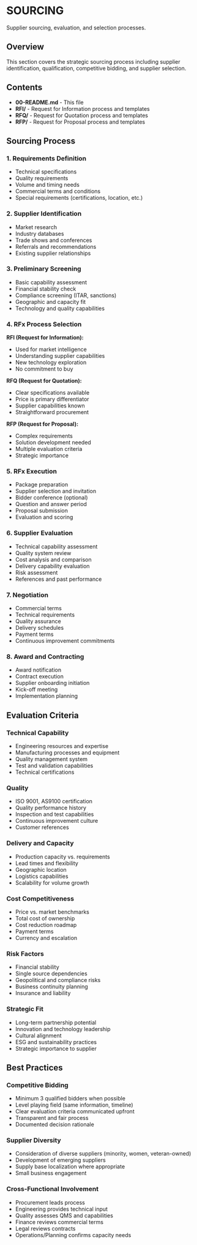# SOURCING

Supplier sourcing, evaluation, and selection processes.

## Overview

This section covers the strategic sourcing process including supplier identification, qualification, competitive bidding, and supplier selection.

## Contents

- **00-README.md** - This file
- **RFI/** - Request for Information process and templates
- **RFQ/** - Request for Quotation process and templates
- **RFP/** - Request for Proposal process and templates

## Sourcing Process

### 1. Requirements Definition
- Technical specifications
- Quality requirements
- Volume and timing needs
- Commercial terms and conditions
- Special requirements (certifications, location, etc.)

### 2. Supplier Identification
- Market research
- Industry databases
- Trade shows and conferences
- Referrals and recommendations
- Existing supplier relationships

### 3. Preliminary Screening
- Basic capability assessment
- Financial stability check
- Compliance screening (ITAR, sanctions)
- Geographic and capacity fit
- Technology and quality capabilities

### 4. RFx Process Selection

**RFI (Request for Information):**
- Used for market intelligence
- Understanding supplier capabilities
- New technology exploration
- No commitment to buy

**RFQ (Request for Quotation):**
- Clear specifications available
- Price is primary differentiator
- Supplier capabilities known
- Straightforward procurement

**RFP (Request for Proposal):**
- Complex requirements
- Solution development needed
- Multiple evaluation criteria
- Strategic importance

### 5. RFx Execution
- Package preparation
- Supplier selection and invitation
- Bidder conference (optional)
- Question and answer period
- Proposal submission
- Evaluation and scoring

### 6. Supplier Evaluation
- Technical capability assessment
- Quality system review
- Cost analysis and comparison
- Delivery capability evaluation
- Risk assessment
- References and past performance

### 7. Negotiation
- Commercial terms
- Technical requirements
- Quality assurance
- Delivery schedules
- Payment terms
- Continuous improvement commitments

### 8. Award and Contracting
- Award notification
- Contract execution
- Supplier onboarding initiation
- Kick-off meeting
- Implementation planning

## Evaluation Criteria

### Technical Capability
- Engineering resources and expertise
- Manufacturing processes and equipment
- Quality management system
- Test and validation capabilities
- Technical certifications

### Quality
- ISO 9001, AS9100 certification
- Quality performance history
- Inspection and test capabilities
- Continuous improvement culture
- Customer references

### Delivery and Capacity
- Production capacity vs. requirements
- Lead times and flexibility
- Geographic location
- Logistics capabilities
- Scalability for volume growth

### Cost Competitiveness
- Price vs. market benchmarks
- Total cost of ownership
- Cost reduction roadmap
- Payment terms
- Currency and escalation

### Risk Factors
- Financial stability
- Single source dependencies
- Geopolitical and compliance risks
- Business continuity planning
- Insurance and liability

### Strategic Fit
- Long-term partnership potential
- Innovation and technology leadership
- Cultural alignment
- ESG and sustainability practices
- Strategic importance to supplier

## Best Practices

### Competitive Bidding
- Minimum 3 qualified bidders when possible
- Level playing field (same information, timeline)
- Clear evaluation criteria communicated upfront
- Transparent and fair process
- Documented decision rationale

### Supplier Diversity
- Consideration of diverse suppliers (minority, women, veteran-owned)
- Development of emerging suppliers
- Supply base localization where appropriate
- Small business engagement

### Cross-Functional Involvement
- Procurement leads process
- Engineering provides technical input
- Quality assesses QMS and capabilities
- Finance reviews commercial terms
- Legal reviews contracts
- Operations/Planning confirms capacity needs
